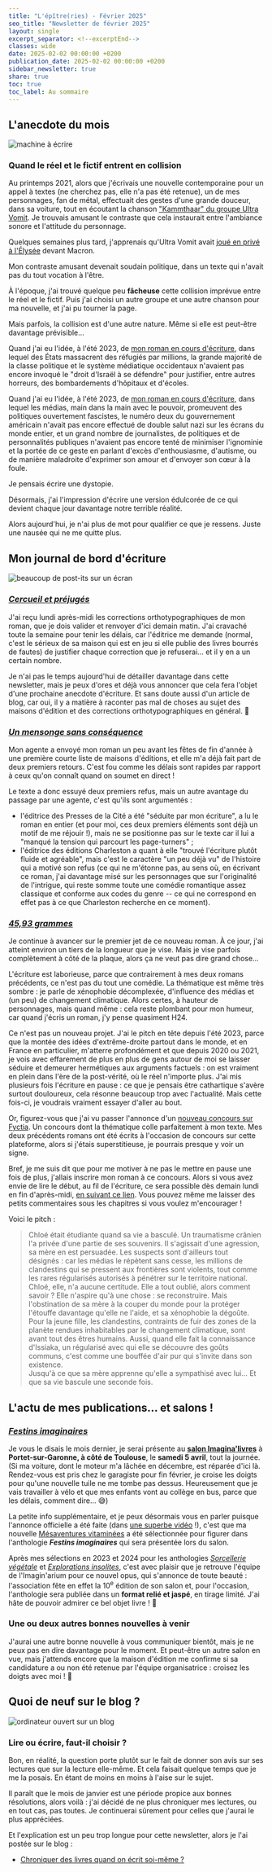 ```yaml
---
title: "L'épître(ries) - Février 2025"
seo_title: "Newsletter de février 2025"
layout: single
excerpt_separator: <!--excerptEnd-->
classes: wide
date: 2025-02-02 00:00:00 +0200
publication_date: 2025-02-02 00:00:00 +0200
sidebar_newsletter: true
share: true
toc: true
toc_label: Au sommaire
---
```

<!--excerptEnd-->



## L'anecdote du mois

<img alt="machine à écrire" src="https://catherinephanvan.fr/assets/images/newsletter/anecdote.webp">

### Quand le réel et le fictif entrent en collision

Au printemps 2021, alors que j'écrivais une nouvelle contemporaine pour un appel à textes (ne cherchez pas, elle n'a pas été retenue), un de mes personnages, fan de métal, effectuait des gestes d'une grande douceur, dans sa voiture, tout en écoutant la chanson <a href="https://www.youtube.com/watch?v=NLPyySN9Czw" target="_blank">"Kammthaar" du groupe Ultra Vomit</a>. Je trouvais amusant le contraste que cela instaurait entre l'ambiance sonore et l'attitude du personnage.

Quelques semaines plus tard, j'apprenais qu'Ultra Vomit avait <a href="https://www.ouest-france.fr/pays-de-la-loire/nantes-44000/insolite-le-groupe-nantais-ultra-vomit-a-joue-une-minute-devant-emmanuel-macron-a-l-elysee-8da42df6-bba6-11eb-bc58-afa8bc63917c" target="_blank">joué en privé à l'Élysée</a> devant Macron.

Mon contraste amusant devenait soudain politique, dans un texte qui n'avait pas du tout vocation à l'être.

À l'époque, j'ai trouvé quelque peu **fâcheuse** cette collision imprévue entre le réel et le fictif. Puis j'ai choisi un autre groupe et une autre chanson pour ma nouvelle, et j'ai pu tourner la page.

Mais parfois, la collision est d'une autre nature. Même si elle est peut-être davantage prévisible&hellip;

Quand j'ai eu l'idée, à l'été 2023, de [mon roman en cours d'écriture](#4593grammes), dans lequel des États massacrent des réfugiés par millions, la grande majorité de la classe politique et le système médiatique occidentaux n'avaient pas encore invoqué le "droit d'Israël à se défendre" pour justifier, entre autres horreurs, des bombardements d'hôpitaux et d'écoles.

Quand j'ai eu l'idée, à l'été 2023, de [mon roman en cours d'écriture](#4593grammes), dans lequel les médias, main dans la main avec le pouvoir, promeuvent des politiques ouvertement fascistes, le numéro deux du gouvernement américain n'avait pas encore effectué de double salut nazi sur les écrans du monde entier, et un grand nombre de journalistes, de politiques et de personnalités publiques n'avaient pas encore tenté de minimiser l'ignominie et la portée de ce geste en parlant d'excès d'enthousiasme, d'autisme, ou de manière maladroite d'exprimer son amour et d'envoyer son c&oelig;ur à la foule.

Je pensais écrire une dystopie.

Désormais, j'ai l'impression d'écrire une version édulcorée de ce qui devient chaque jour davantage notre terrible réalité.

Alors aujourd'hui, je n'ai plus de mot pour qualifier ce que je ressens. Juste une nausée qui ne me quitte plus.


## Mon journal de bord d'écriture

<img alt="beaucoup de post-its sur un écran" src="https://cdn.pixabay.com/photo/2018/03/17/10/49/bulletin-board-3233643_1280.jpg">

### [***Cercueil et préjugés***](/publications/cercueil-et-prejuges)

J'ai reçu lundi après-midi les corrections orthotypographiques de mon roman, que je dois valider et renvoyer d'ici demain matin. J'ai cravaché toute la semaine pour tenir les délais, car l'éditrice me demande (normal, c'est le sérieux de sa maison qui est en jeu si elle publie des livres bourrés de fautes) de justifier chaque correction que je refuserai&hellip; et il y en a un certain nombre.

Je n'ai pas le temps aujourd'hui de détailler davantage dans cette newsletter, mais je peux d'ores et déjà vous annoncer que cela fera l'objet d'une prochaine anecdote d'écriture. Et sans doute aussi d'un article de blog, car oui, il y a matière à raconter pas mal de choses au sujet des maisons d'édition et des corrections orthotypographiques en général. 😬


### [***Un mensonge sans conséquence***](/publications/projets-en-cours/#un-mensonge-sans-conséquence)

Mon agente a envoyé mon roman un peu avant les fêtes de fin d'année à une première courte liste de maisons d'éditions, et elle m'a déjà fait part de deux premiers retours. C'est fou comme les délais sont rapides par rapport à ceux qu'on connaît quand on soumet en direct&nbsp;!

Le texte a donc essuyé deux premiers refus, mais un autre avantage du passage par une agente, c'est qu'ils sont argumentés&nbsp;:
* l'éditrice des Presses de la Cité a été "séduite par mon écriture", a lu le roman en entier (et pour moi, ces deux premiers éléments sont déjà un motif de me réjouir&nbsp;!), mais ne se positionne pas sur le texte car il lui a "manqué la tension qui parcourt les page-turners"&nbsp;;
* l'éditrice des éditions Charleston a quant à elle "trouvé l'écriture plutôt fluide et agréable", mais c'est le caractère "un peu déjà vu" de l'histoire qui a motivé son refus (ce qui ne m'étonne pas, au sens où, en écrivant ce roman, j'ai davantage misé sur les personnages que sur l'originalité de l'intrigue, qui reste somme toute une comédie romantique assez classique et conforme aux codes du genre -- ce qui ne correspond en effet pas à ce que Charleston recherche en ce moment).


### [***45,93&nbsp;grammes***](/publications/projets-en-cours/#4593grammes)

Je continue à avancer sur le premier jet de ce nouveau roman. À ce jour, j'ai atteint environ un tiers de la longueur que je vise. Mais je vise parfois complètement à côté de la plaque, alors ça ne veut pas dire grand chose&hellip;

L'écriture est laborieuse, parce que contrairement à mes deux romans précédents, ce n'est pas du tout une comédie. La thématique est même très sombre&nbsp;: je parle de xénophobie décomplexée, d'influence des médias et (un peu) de changement climatique. Alors certes, à hauteur de personnages, mais quand même&nbsp;: cela reste plombant pour mon humeur, car quand j'écris un roman, j'y pense quasiment H24.

Ce n'est pas un nouveau projet. J'ai le pitch en tête depuis l'été 2023, parce que la montée des idées d'extrême-droite partout dans le monde, et en France en particulier, m'atterre profondément et que depuis 2020 ou 2021, je vois avec effarement de plus en plus de gens autour de moi se laisser séduire et demeurer hermétiques aux arguments factuels&nbsp;: on est vraiment en plein dans l'ère de la post-vérité, où le réel n'importe plus. J'ai mis plusieurs fois l'écriture en pause&nbsp;: ce que je pensais être cathartique s'avère surtout douloureux, cela résonne beaucoup trop avec l'actualité. Mais cette fois-ci, je voudrais vraiment essayer d'aller au bout.

Or, figurez-vous que j'ai vu passer l'annonce d'un <a href="https://www.fyctia.com/contests/130" target="_blank">nouveau concours sur Fyctia</a>. Un concours dont la thématique colle parfaitement à mon texte. Mes deux précédents romans ont été écrits à l'occasion de concours sur cette plateforme, alors si j'étais superstitieuse, je pourrais presque y voir un signe.

Bref, je me suis dit que pour me motiver à ne pas le mettre en pause une fois de plus, j'allais inscrire mon roman à ce concours. Alors si vous avez envie de lire le début, au fil de l'écriture, ce sera possible dès demain lundi en fin d'après-midi, <a href="https://www.fyctia.com/stories/45-93-grammes-1" target="_blank">en suivant ce lien</a>. Vous pouvez même me laisser des petits commentaires sous les chapitres si vous voulez m'encourager&nbsp;!

Voici le pitch&nbsp;:
> Chloé était étudiante quand sa vie a basculé. Un traumatisme crânien l'a privée d'une partie de ses souvenirs. Il s'agissait d'une agression, sa mère en est persuadée. Les suspects sont d'ailleurs tout désignés&nbsp;: car les médias le répètent sans cesse, les millions de clandestins qui se pressent aux frontières sont violents, tout comme les rares régularisés autorisés à pénétrer sur le territoire national.<br>
> Chloé, elle, n'a aucune certitude. Elle a tout oublié, alors comment savoir&nbsp;? Elle n'aspire qu'à une chose&nbsp;: se reconstruire. Mais l'obstination de sa mère à la couper du monde pour la protéger l'étouffe davantage qu'elle ne l'aide, et sa xénophobie la dégoûte. Pour la jeune fille, les clandestins, contraints de fuir des zones de la planète rendues inhabitables par le changement climatique, sont avant tout des êtres humains. Aussi, quand elle fait la connaissance d'Issiaka, un régularisé avec qui elle se découvre des goûts communs, c'est comme une bouffée d'air pur qui s'invite dans son existence.<br>
> Jusqu'à ce que sa mère apprenne qu'elle a sympathisé avec lui… Et que sa vie bascule une seconde fois.


## L'actu de mes publications&hellip; et salons&nbsp;!


### [*Festins imaginaires*](/publications/mesaventures-vitaminees)

Je vous le disais le mois dernier, je serai présente au <a href="https://www.instagram.com/p/DBwmr_8uqHz/" target="_blank">**salon Imagina'livres**</a> à **Portet-sur-Garonne, à côté de Toulouse**, le **samedi 5 avril**, tout la journée. (Si ma voiture, dont le moteur m'a lâchée en décembre, est réparée d'ici là. Rendez-vous est pris chez le garagiste pour fin février, je croise les doigts pour qu'une nouvelle tuile ne me tombe pas dessus. Heureusement que je vais travailler à vélo et que mes enfants vont au collège en bus, parce que les délais, comment dire&hellip; 😅)

La petite info supplémentaire, et je peux désormais vous en parler puisque l'annonce officielle a été faite (dans <a href="https://www.instagram.com/imaginalivres/reel/DE5ODRiPGBQ/" target="_blank">une superbe vidéo</a>&nbsp;!), c'est que ma nouvelle [Mésaventures vitaminées](/publications/mesaventures-vitaminees) a été sélectionnée pour figurer dans l'anthologie ***Festins imaginaires*** qui sera présentée lors du salon.

Après mes sélections en 2023 et 2024 pour les anthologies [*Sorcellerie végétale*](/publications/pot-a-ceder) et [*Explorations insolites*](/publications/dragonirie), c'est avec plaisir que je retrouve l'équipe de l'Imagin'arium pour ce nouvel opus, qui s'annonce de toute beauté&nbsp;: l'association fête en effet la 10<sup>e</sup> édition de son salon et, pour l'occasion, l'anthologie sera publiée dans un **format relié et jaspé**, en tirage limité. J'ai hâte de pouvoir admirer ce bel objet livre&nbsp;! 🥰

### Une ou deux autres bonnes nouvelles à venir

J'aurai une autre bonne nouvelle à vous communiquer bientôt, mais je ne peux pas en dire davantage pour le moment. Et peut-être un autre salon en vue, mais j'attends encore que la maison d'édition me confirme si sa candidature a ou non été retenue par l'équipe organisatrice&nbsp;: croisez les doigts avec moi&nbsp;! 🤞


## Quoi de neuf sur le blog&nbsp;?

<img alt="ordinateur ouvert sur un blog" src="https://catherinephanvan.fr/assets/images/newsletter/blog-mockup.webp">

### Lire ou écrire, faut-il choisir&nbsp;?

Bon, en réalité, la question porte plutôt sur le fait de donner son avis sur ses lectures que sur la lecture elle-même. Et cela faisait quelque temps que je me la posais. En étant de moins en moins à l'aise sur le sujet.

Il paraît que le mois de janvier est une période propice aux bonnes résolutions, alors voilà&nbsp;: j'ai décidé de ne plus chroniquer mes lectures, ou en tout cas, pas toutes. Je continuerai sûrement pour celles que j'aurai le plus appréciées.

Et l'explication est un peu trop longue pour cette newsletter, alors je l'ai postée sur le blog&nbsp;:

* [Chroniquer des livres quand on écrit soi-même&nbsp;?](/ecriture/2025/01/18/chroniquer-des-livres-quand-on-ecrit-soi-meme.html)